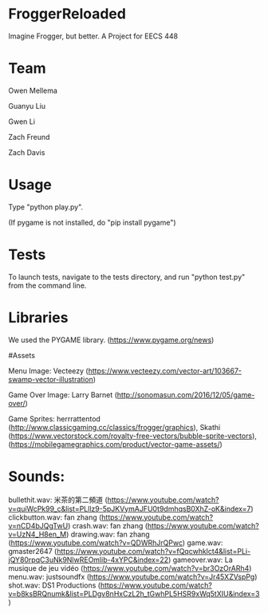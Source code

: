 # FroggerReloaded
Imagine Frogger, but better. A Project for EECS 448

# Team
Owen Mellema

Guanyu Liu

Gwen Li

Zach Freund

Zach Davis

# Usage


Type "python play.py". 

(If pygame is not installed, do "pip install pygame")

# Tests

To launch tests, navigate to the tests directory, and run "python test.py" from the command line.

# Libraries

We used the PYGAME library. (https://www.pygame.org/news)

#Assets

Menu Image: Vecteezy (https://www.vecteezy.com/vector-art/103667-swamp-vector-illustration)

Game Over Image: Larry Barnet (http://sonomasun.com/2016/12/05/game-over/)

Game Sprites: herrrattentod (http://www.classicgaming.cc/classics/frogger/graphics), Skathi (https://www.vectorstock.com/royalty-free-vectors/bubble-sprite-vectors), (https://mobilegamegraphics.com/product/vector-game-assets/)

# Sounds: 
bullethit.wav: 米茶的第二頻道 (https://www.youtube.com/watch?v=quiWcPk99_c&list=PLllz9-5pJKVymAJFU0t9dmhqsB0XhZ-oK&index=7)
clickbutton.wav: fan zhang (https://www.youtube.com/watch?v=nCD4bJQgTwU)
crash.wav: fan zhang (https://www.youtube.com/watch?v=UzN4_H8en_M)
drawing.wav: fan zhang (https://www.youtube.com/watch?v=QDWRhJrQPwc)
game.wav: gmaster2647 (https://www.youtube.com/watch?v=fQqcwhklct4&list=PLi-jQY80rpqC3uNk9NlwREOmlib-4xYPC&index=22)
gameover.wav: La musique de jeu vidéo (https://www.youtube.com/watch?v=br3OzOrARh4)
menu.wav: justsoundfx (https://www.youtube.com/watch?v=Jr45XZVspPg)
shot.wav: DS1 Productions (https://www.youtube.com/watch?v=b8ksBRQnumk&list=PLDgv8nHxCzL2h_tGwhPL5HSR9xWq5tXIU&index=3)

